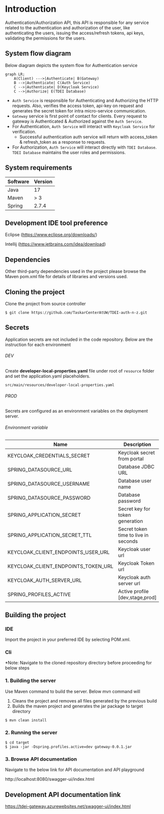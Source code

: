 # Introduction

Authentication/Authorization API, this API is responsible for any service related to the authentication and
authorization of
the
user, like authenticating the users, issuing the access/refresh tokens, api keys, validating the permissions for the
users.

## System flow diagram

Below diagram depicts the system flow for Authentication service

```mermaid
graph LR;
    A(Client) --->|Authenticate| B(Gateway) 
    B -->|Authenticate| C(Auth Service) 
    C -->|Authenticate| D(Keycloak Service)
    C -->|Authorize| E(TDEI Database)
```

- `Auth Service` is responsible for Authenticating and Authorizing the HTTP requests. Also, verifies the access token,
  api-key on request and generates the secret token
  for intra micro-service communication.
- `Gateway` service is first point of contact for clients. Every request to gateway is Authenticated & Authorized
  against
  the `Auth Service`.
- For Authentication, `Auth Service` will interact with `Keycloak Service` for verification.
    - Successful authentication auth service will return with access_token & refresh_token as a response to requests.
- For Authorization, `Auth Service` will interact directly with `TDEI Database`. `TDEI Database` maintains the user
  roles and permissions.

## System requirements

| Software | Version |
|----------|---------|
| Java     | 17      |
| Maven    | > 3     |
| Spring   | 2.7.4   |

## Development IDE tool preference

Eclipse (https://www.eclipse.org/downloads/)

Intellij (https://www.jetbrains.com/idea/download)

## Dependencies

Other third-party dependencies used in the project please browse the Maven pom.xml file for details of libraries and
versions used.

## Cloning the project

Clone the project from source controller

```aidl
$ git clone https://github.com/TaskarCenterAtUW/TDEI-auth-n-z.git
```

## Secrets

Application secrets are not included in the code repository. Below are the instruction for each environment

###### DEV

Create **developer-local-properties.yaml** file under root of `resource` folder and set the application.yaml
placeholders.

```src/main/resources/developer-local-properties.yaml```

###### PROD

Secrets are configured as an environment variables on the deployment server.

###### Environment variable

|  Name   | Description                          |
|-----|--------------------------------------|
|  KEYCLOAK_CREDENTIALS_SECRET | Keycloak secret from portal          |
|  SPRING_DATASOURCE_URL  | Database JDBC URL                    |
|  SPRING_DATASOURCE_USERNAME | Database user name                   |
|  SPRING_DATASOURCE_PASSWORD | Database password                    |
|  SPRING_APPLICATION_SECRET | Secret key for token generation      |
|  SPRING_APPLICATION_SECRET_TTL | Secret token time to live in seconds |
|  KEYCLOAK_CLIENT_ENDPOINTS_USER_URL | Keycloak user url                    |
|  KEYCLOAK_CLIENT_ENDPOINTS_TOKEN_URL | Keycloak Token url                   |
|  KEYCLOAK_AUTH_SERVER_URL | Keycloak auth server url             |
|  SPRING_PROFILES_ACTIVE | Active profile [dev,stage,prod]      |

## Building the project

### IDE

Import the project in your preferred IDE by selecting POM.xml.

### Cli

*Note: Navigate to the cloned repository directory before proceeding for below steps

### 1. Building the server

Use Maven command to build the server. Below mvn command will

1. Cleans the project and removes all files generated by the previous build
2. Builds the maven project and generates the jar package to target directory

```
$ mvn clean install
```

### 2. Running the server

```
$ cd target
$ java -jar -Dspring.profiles.active=dev gateway-0.0.1.jar
```

### 3. Browse API documentation

Navigate to the below link for API documentation and API playground

http://localhost:8080/swagger-ui/index.html

## Development API documentation link

https://tdei-gateway.azurewebsites.net/swagger-ui/index.html